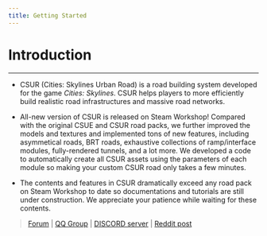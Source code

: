 ```yaml
---
title: Getting Started
---
```


# Introduction
------------------------------

* CSUR (Cities: Skylines Urban Road) is a road building system developed for the game *Cities: Skylines*. CSUR helps players to more efficiently build realistic road infrastructures and massive road networks.

* All-new version of CSUR is released on Steam Workshop! Compared with the original CSUE and CSUR road packs, we further improved the models and textures and implemented tons of new features, including asymmetical roads, BRT roads, exhaustive collections of ramp/interface modules, fully-rendered tunnels, and a lot more. We developed a code to automatically create all CSUR assets using the parameters of each module so making your custom CSUR road only takes a few minutes.

* The contents and features in CSUR dramatically exceed any road pack on Steam Workshop to date so documentations and tutorials are still under construction. We appreciate your patience while waiting for these contents.


> [Forum](https://bbs.csur.fun) | [QQ Group](https://jq.qq.com/?_wv=1027&k=5wOzDNM) | [DISCORD server](https://discord.gg/bdqu5z8) | [Reddit post](https://www.reddit.com/r/CitiesSkylinesModding/comments/d8y4xo/csur_automated_creation_of_road_assets_with/)
